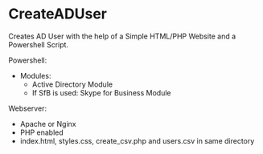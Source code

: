 # CreateADUser
Creates AD User with the help of a Simple HTML/PHP Website and a Powershell Script.

Powershell:
- Modules:
  - Active Directory Module
  - If SfB is used: Skype for Business Module
  
Webserver:
- Apache or Nginx
- PHP enabled
- index.html, styles.css, create_csv.php and users.csv in same directory
